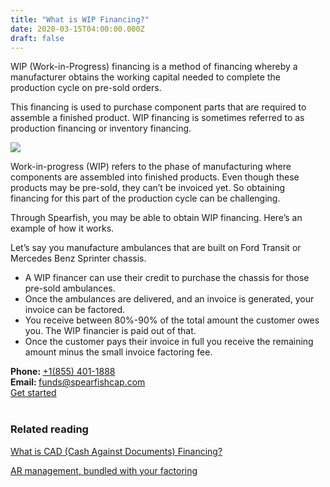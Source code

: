 ```yaml
---
title: "What is WIP Financing?"
date: 2020-03-15T04:00:00.000Z
draft: false
---
```



WIP (Work-in-Progress) financing is a method of financing whereby a manufacturer obtains the working capital needed to complete the production cycle on pre-sold orders. 

This financing is used to purchase component parts that are required to assemble a finished product. WIP financing is sometimes referred to as production financing or inventory financing.

<img src="https://res.cloudinary.com/icecloud7/image/upload/f_auto,q_auto,e_sharpen/v1592096918/spearfish/vehicle-software-test_tf8tnh.png">

Work-in-progress (WIP) refers to the phase of manufacturing where components are assembled into finished products. Even though these products may be pre-sold, they can’t be invoiced yet. So obtaining financing for this part of the production cycle can be challenging. 

Through Spearfish, you may be able to obtain WIP financing. Here’s an example of how it works. 

Let’s say you manufacture ambulances that are built on Ford Transit or Mercedes Benz Sprinter chassis. 

* A WIP financer can use their credit to purchase the chassis for those pre-sold ambulances. 
* Once the ambulances are delivered, and an invoice is generated, your invoice can be factored.
* You receive between 80%-90% of the total amount the customer owes you. The WIP financier is paid out of that. 
* Once the customer pays their invoice in full you receive the remaining amount minus the small invoice factoring fee. 


<div class="call">
  <div class="call-box-top">
    <div class="call-phone"><strong>Phone: </strong> <a href="tel:855-401-1888">&#43;1(855) 401-1888</a> </div>
    <div class="call-email"><strong>Email: </strong>
      <a href="mailto:funds@spearfishcap.com">
        funds@spearfishcap.com
      </a>
    </div>
  </div>
  <div class="call-box-bottom">
    <a href="https://calendly.com/spearfish/consultation" target="blank" class="button">Get started</a>
  </div>
</div>

<br/>

### Related reading
<p></p>
<p><a href="/blog/cad-financing/">What is CAD (Cash Against Documents) Financing?</a></p>
<p><a href="/blog/ar-management/">AR management, bundled with your factoring</a></p>

